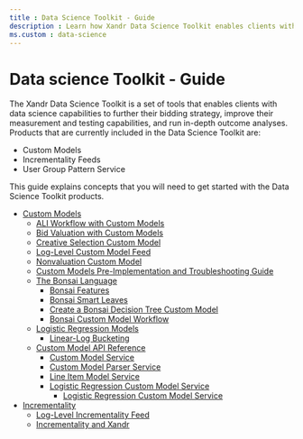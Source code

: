```yaml
---
title : Data Science Toolkit - Guide
description : Learn how Xandr Data Science Toolkit enables clients with data science capabilities to further their bidding strategy, improve their measurement and testing capabilities, and run in-depth outcome analyses. 
ms.custom : data-science
---
```



# Data science Toolkit - Guide

The Xandr Data Science Toolkit is a set of tools
that enables clients with data science capabilities to further their
bidding strategy, improve their measurement and testing capabilities,
and run in-depth outcome analyses. Products that are currently included
in the Data Science Toolkit are: 

- Custom Models
- Incrementality Feeds
- User Group Pattern Service

This guide explains concepts that you will need to get started with the
Data Science Toolkit products.

- [Custom Models](ali-workflow-with-custom-models.md)
  - [ALI Workflow with Custom Models](ali-workflow-with-custom-models.md)
  - [Bid Valuation with Custom Models](bid-valuation-with-custom-models.md)
  - [Creative Selection Custom Model](creative-selection-custom-model.md)
  - [Log-Level Custom Model Feed](log-level-custom-model-feed.md)
  - [Nonvaluation Custom Model](nonvaluation-custom-model.md)
  - [Custom Models Pre-Implementation and Troubleshooting
    Guide](custom-models-pre-implementation-and-troubleshooting-guide.md)
  - [The Bonsai Language](the-bonsai-language.md)
    - [Bonsai Features](bonsai-language-features.md)
    - [Bonsai Smart Leaves](bonsai-smart-leaves.md)
    - [Create a Bonsai Decision Tree Custom Model](create-a-bonsai-decision-tree-custom-model.md)
    - [Bonsai Custom Model Workflow](bonsai-custom-model-workflow.md)
  - [Logistic Regression Models](logistic-regression-models.md)
    - [Linear-Log Bucketing](linear-log-bucketing.md)
  - [Custom Model API Reference](custom-model-api-reference.md)
    - [Custom Model Service](custom-model-service.md)
    - [Custom Model Parser Service](custom-model-parser-service.md)
    - [Line Item Model Service](line-item-model-service.md)
    - [Logistic Regression Custom Model Service](logistic-regression-custom-model-service.md)
      - [Logistic Regression Custom Model Service](logistic-regression-model-api-resources.md)
- [Incrementality](incrementality.md)
  - [Log-Level Incrementality Feed](log-level-incrementality-feed.md)
  - [Incrementality and Xandr](incrementality-and-xandr.md)
